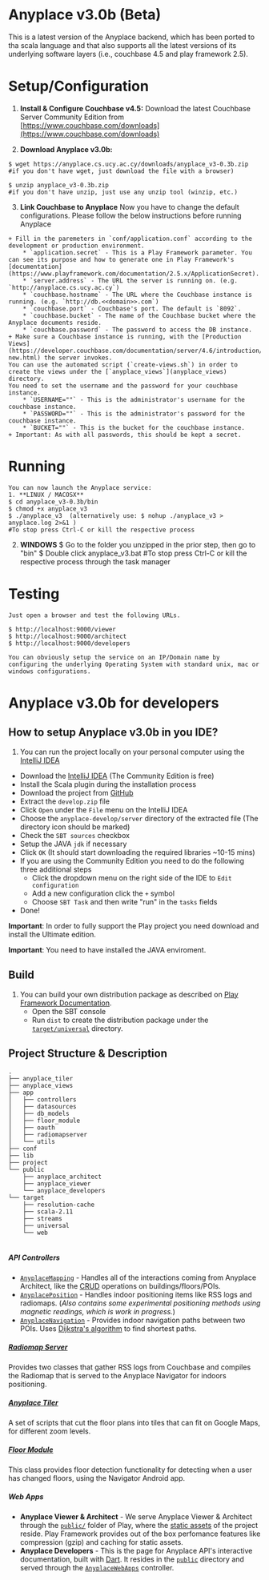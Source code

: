 # Anyplace v3.0b (Beta)
This is a latest version of the Anyplace backend, which has been ported to tha scala language and that also supports all the latest versions of its underlying software layers (i.e., couchbase 4.5 and play framework 2.5).

# Setup/Configuration

  1. **Install & Configure Couchbase v4.5:** Download the latest Couchbase Server Community Edition from [https://www.couchbase.com/downloads](https://www.couchbase.com/downloads)  
  
  2. **Download Anyplace v3.0b:**
 
    $ wget https://anyplace.cs.ucy.ac.cy/downloads/anyplace_v3-0.3b.zip  
    #if you don't have wget, just download the file with a browser)
    
    $ unzip anyplace_v3-0.3b.zip
    #if you don't have unzip, just use any unzip tool (winzip, etc.)

  3. **Link Couchbase to Anyplace**
    Now you have to change the default configurations. Please follow the below instructions before running Anyplace
  
    + Fill in the paremeters in `conf/application.conf` according to the development or production environment.
        * `application.secret` - This is a Play Framework parameter. You can see its purpose and how to generate one in Play Framework's [documentation](https://www.playframework.com/documentation/2.5.x/ApplicationSecret).
        * `server.address` - The URL the server is running on. (e.g. `http://anyplace.cs.ucy.ac.cy`)
        * `couchbase.hostname` - The URL where the Couchbase instance is running. (e.g. `http://db.<<domain>>.com`)
        * `couchbase.port` - Couchbase's port. The default is `8092`.
        * `couchbase.bucket` - The name of the Couchbase bucket where the Anyplace documents reside.
        * `couchbase.password` - The password to access the DB instance.
    + Make sure a Couchbase instance is running, with the [Production Views](https://developer.couchbase.com/documentation/server/4.6/introduction/whats-new.html) the server invokes.
    You can use the automated script (`create-views.sh`) in order to create the views under the [`anyplace_views`](anyplace_views) directory.
    You need to set the username and the password for your couchbase instance.  
        * `USERNAME=""` - This is the administrator's username for the couchbase instance.
        * `PASSWORD=""` - This is the administrator's password for the couchbase instance.
        * `BUCKET=""` - This is the bucket for the couchbase instance.
    + Important: As with all passwords, this should be kept a secret. 
  
# Running

    You can now launch the Anyplace service:
    1. **LINUX / MACOSX**
    $ cd anyplace_v3-0.3b/bin
    $ chmod +x anyplace_v3
    $ ./anyplace_v3  (alternatively use: $ nohup ./anyplace_v3 > anyplace.log 2>&1 )
    #To stop press Ctrl-C or kill the respective process

2. **WINDOWS**
    $ Go to the folder you unzipped in the prior step, then go to "bin" 
    $ Double click  anyplace_v3.bat
    #To stop press Ctrl-C or kill the respective process through the task manager
    
# Testing
    Just open a browser and test the following URLs.

    $ http://localhost:9000/viewer
    $ http://localhost:9000/architect
    $ http://localhost:9000/developers

    You can obviously setup the service on an IP/Domain name by configuring the underlying Operating System with standard unix, mac or windows configurations.
    
# Anyplace v3.0b for developers

## How to setup Anyplace v3.0b in you IDE?
1. You can run the project locally on your personal computer using the [IntelliJ IDEA](https://www.jetbrains.com/idea/download/)
+ Download the  [IntelliJ IDEA](https://www.jetbrains.com/idea/download/) (The Community Edition is free)
+ Install the Scala plugin during the installation process
+ Download the project from [GitHub](https://github.com/dmsl/anyplace/archive/develop.zip)
+ Extract the `develop.zip` file
+ Click `Open` under the `File` menu on the IntelliJ IDEA
+ Choose the `anyplace-develop/server` directory of the extracted file (The directory icon should be marked)
+ Check the `SBT sources` checkbox
+ Setup the JAVA `jdk` if necessary
+ Click `OK` (It should start downloading the required libraries ~10-15 mins)  
+ If you are using the Community Edition you need to do the following three additional steps
    * Click the dropdown menu on the right side of the IDE to `Edit configuration`
    * Add a new configuration click the `+` symbol
    * Choose `SBT Task` and then write "run" in the `tasks` fields
+ Done!

**Important**: In order to fully support the Play project you need download and install the Ultimate edition.


**Important**: You need to have installed the JAVA enviroment.

## Build
1. You can build your own distribution package as described on [Play Framework Documentation](https://www.playframework.com/documentation/2.5.x/Deploying).
    * Open the SBT console
    * Run `dist` to create the distribution package under the [`target/universal`](target/universal) directory.
    
## Project Structure & Description  
```
.
├── anyplace_tiler
├── anyplace_views
├── app
│   ├── controllers
│   ├── datasources
│   ├── db_models
│   ├── floor_module
│   ├── oauth
│   ├── radiomapserver
│   └── utils
├── conf
├── lib
├── project
└── public
    ├── anyplace_architect
    ├── anyplace_viewer
    └── anyplace_developers
└── target
    ├── resolution-cache
    ├── scala-2.11
    ├── streams
    ├── universal
    └── web


```

##### API Controllers
* [`AnyplaceMapping`](app/controllers/AnyplaceMapping.java) - Handles all of the interactions coming from Anyplace Architect, like the [CRUD](https://en.wikipedia.org/wiki/Create,_read,_update_and_delete) operations on buildings/floors/POIs. 
* [`AnyplacePosition`](app/controllers/AnyplacePosition.java) - Handles indoor positioning items like RSS logs and radiomaps. (_Also contains some experimental positioning methods using magnetic readings, which is work in progress._) 
* [`AnyplaceNavigation`](app/controllers/AnyplaceNavigation.java) - Provides indoor navigation paths between two POIs. Uses [Dijkstra's algorithm](https://en.wikipedia.org/wiki/Dijkstra%27s_algorithm) to find shortest paths.

##### [Radiomap Server](app/radiomapserver)  
Provides two classes that gather RSS logs from Couchbase and compiles the Radiomap that is served to the Anyplace Navigator for indoors positioning.

##### [Anyplace Tiler](anyplace_tiler)  
A set of scripts that cut the floor plans into tiles that can fit on Google Maps, for different zoom levels.

##### [Floor Module](app/floor_module)
This class provides floor detection functionality for detecting when a user has changed floors, using the Navigator Android app.

##### Web Apps
* **Anyplace Viewer & Architect** - We serve Anyplace Viewer & Architect through the [`public/`](public) folder of Play, where the [static assets](https://www.playframework.com/documentation/2.2.x/Assets) of the project reside. Play Framework provides out of the box perfomance features like compression (gzip) and caching for static assets.
* **Anyplace Developers** - This is the page for Anyplace API's interactive documentation, built with [Dart](https://www.dartlang.org/). It resides in the [`public`](public) directory and served through the [`AnyplaceWebApps`](app/controllers/AnyplaceWebApps.java) controller.
